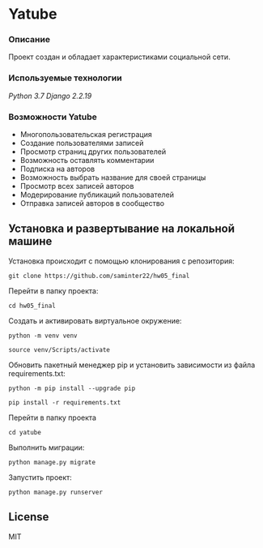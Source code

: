# Yatube
### Описание
Проект создан и обладает характеристиками социальной сети.
### Используемые технологии
_Python 3.7_
_Django 2.2.19_
### Возможности Yatube
- Многопользовательская регистрация
- Создание пользователями записей
- Просмотр страниц других пользователей
- Возможность оставлять комментарии
- Подписка на авторов
- Возможность выбрать название для своей страницы
- Просмотр всех записей авторов
- Модерирование публикаций пользователей
- Отправка записей авторов в сообщество

## Установка и развертывание на локальной машине
Установка происходит с помощью клонирования с репозитория:

```git clone https://github.com/saminter22/hw05_final```

Перейти в папку проекта:

```cd hw05_final```

Cоздать и активировать виртуальное окружение:

``` 
python -m venv venv 
```
``` 
source venv/Scripts/activate 
```

Обновить пакетный менеджер pip и установить зависимости из файла requirements.txt:
``` 
python -m pip install --upgrade pip 
```
``` 
pip install -r requirements.txt 
```

Перейти в папку проекта
``` 
cd yatube 
```

Выполнить миграции:
``` 
python manage.py migrate 
```

Запустить проект:
``` 
python manage.py runserver 
```

## License

MIT